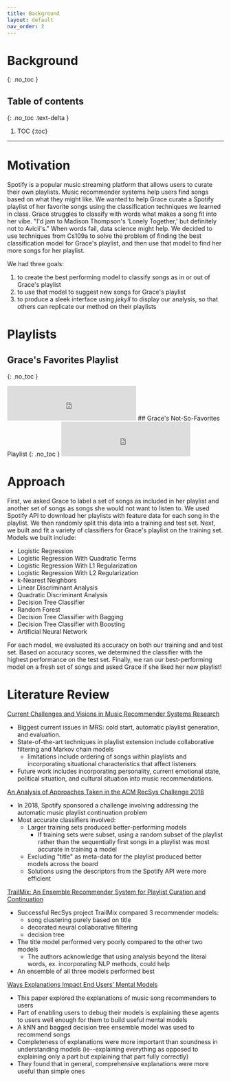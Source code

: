 ```yaml
---
title: Background
layout: default
nav_order: 2
---
```


# Background
{: .no_toc }

## Table of contents
{: .no_toc .text-delta }

1. TOC
{:toc}

---

# Motivation

Spotify is a popular music streaming platform that allows users to curate their own playlists. 
Music recommender systems help users find songs based on what they might like. 
We wanted to help Grace curate a Spotify playlist of her favorite songs using the classification techniques we learned in class.
Grace struggles to classify with words what makes a song fit into her vibe. 
"I'd jam to Madison Thompson's 'Lonely Together,' but definitely not to Avicii's."
When words fail, data science might help. 
We decided to use techniques from Cs109a to solve the problem of finding the best classification model for Grace's playlist, 
and then use that model to find her more songs for her playlist.

We had three goals:
1. to create the best performing model to classify songs as in or out of Grace's playlist
2. to use that model to suggest new songs for Grace's playlist
3. to produce a sleek interface using <i>jekyll</i> to display our analysis, so that others can replicate our method on their playlists


# Playlists
## Grace's Favorites Playlist
{: .no_toc }
<iframe src="https://open.spotify.com/embed/user/gzgracez2/playlist/6Jpt5r9KD8FEUDioBFV0r0" width="300" height="80" frameborder="0" allowtransparency="true" allow="encrypted-media"></iframe>
## Grace's Not-So-Favorites Playlist
{: .no_toc }
<iframe src="https://open.spotify.com/embed/user/gzgracez2/playlist/4B3qR5p6PD8nXXeq4C0Gz7" width="300" height="80" frameborder="0" allowtransparency="true" allow="encrypted-media"></iframe>

# Approach
First, we asked Grace to label a set of songs as included in her playlist and another set of songs as songs she would not want to listen to.
We used Spotify API to download her playlists with feature data for each song in the playlist.
We then randomly split this data into a training and test set. 
Next, we built and fit a variety of classifiers for Grace's playlist on the training set. Models we built include:
- Logistic Regression
- Logistic Regression With Quadratic Terms
- Logistic Regression With L1 Regularization
- Logistic Regression With L2 Regularization
- k-Nearest Neighbors
- Linear Discriminant Analysis
- Quadratic Discriminant Analysis
- Decision Tree Classifier
- Random Forest
- Decision Tree Classifier with Bagging
- Decision Tree Classifier with Boosting
- Artificial Neural Network

For each model, we evaluated its accuracy on both our training and and test set. 
Based on accuracy scores, we determined the classifier with the highest performance on the test set. 
Finally, we ran our best-performing model on a fresh set of songs and asked Grace if she liked her new playlist!

# Literature Review 
[Current Challenges and Visions in Music Recommender Systems Research](https://arxiv.org/pdf/1710.03208.pdf)
+ Biggest current issues in MRS: cold start, automatic playlist generation, and evaluation.
+ State-of-the-art techniques in playlist extension include collaborative filtering and Markov chain models
	- limitations include ordering of songs within playlists and incorporating situational characteristics that affect listeners
+ Future work includes incorporating personality, current emotional state, political situation, and cultural situation into music recommendations.

[An Analysis of Approaches Taken in the ACM RecSys Challenge 2018](https://arxiv.org/pdf/1810.01520.pdf)
+ In 2018, Spotify sponsored a challenge involving addressing the automatic music playlist continuation problem
+ Most accurate classifiers involved:
	- Larger training sets produced better-performing models
		- If training sets were subset, using a random subset of the playlist rather than the sequentially first songs in a playlist was most accurate in training a model
	- Excluding "title" as meta-data for the playlist produced better models across the board
	- Solutions using the descriptors from the Spotify API were more efficient

[TrailMix: An Ensemble Recommender System for Playlist Curation and Continuation](people.tamu.edu/~zhaoxing623/publications/XZ_TrailMix.pdf)
+ Successful RecSys project TrailMix compared 3 recommender models:
	- song clustering purely based on title
	- decorated neural collaborative filtering
	- decision tree
+ The title model performed very poorly compared to the other two models
	- The authors acknowledge that using analysis beyond the literal words, ex. incorporating NLP methods, could help
+ An ensemble of all three models performed best

[Ways Explanations Impact End Users’ Mental Models](http://openaccess.city.ac.uk/6344/3/VLHCC2013.pdf)
+ This paper explored the explanations of music song recommenders to users
+ Part of enabling users to debug their models is explaining these agents to users well enough for them to build useful mental models
+ A kNN and bagged decision tree ensemble model was used to recommend songs
+ Completeness of explanations were more important than soundness in understanding models (ie--explaining everything as opposed to explaining only a part but explaining that part fully correctly)
+ They found that in general, comprehensive explanations were more useful than simple ones

